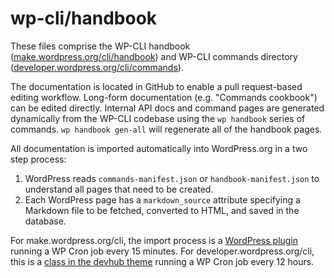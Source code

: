 wp-cli/handbook
===============

These files comprise the WP-CLI handbook ([make.wordpress.org/cli/handbook](https://make.wordpress.org/cli/handbook/)) and WP-CLI commands directory ([developer.wordpress.org/cli/commands](https://developer.wordpress.org/cli/commands/)).

The documentation is located in GitHub to enable a pull request-based editing workflow. Long-form documentation (e.g. "Commands cookbook") can be edited directly. Internal API docs and command pages are generated dynamically from the WP-CLI codebase using the `wp handbook` series of commands. `wp handbook gen-all` will regenerate all of the handbook pages.

All documentation is imported automatically into WordPress.org in a two step process:

1. WordPress reads `commands-manifest.json` or `handbook-manifest.json` to understand all pages that need to be created.
2. Each WordPress page has a `markdown_source` attribute specifying a Markdown file to be fetched, converted to HTML, and saved in the database.

For make.wordpress.org/cli, the import process is a [WordPress plugin](https://meta.trac.wordpress.org/browser/sites/trunk/wordpress.org/public_html/wp-content/plugins/wporg-cli/inc/class-markdown-import.php) running a WP Cron job every 15 minutes. For developer.wordpress.org/cli, this is a [class in the devhub theme](https://meta.trac.wordpress.org/browser/sites/trunk/wordpress.org/public_html/wp-content/themes/pub/wporg-developer/inc/cli.php) running a WP Cron job every 12 hours.
